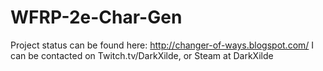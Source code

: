 # WFRP-2e-Char-Gen
Project status can be found here: http://changer-of-ways.blogspot.com/
I can be contacted on Twitch.tv/DarkXilde, or Steam at DarkXilde
